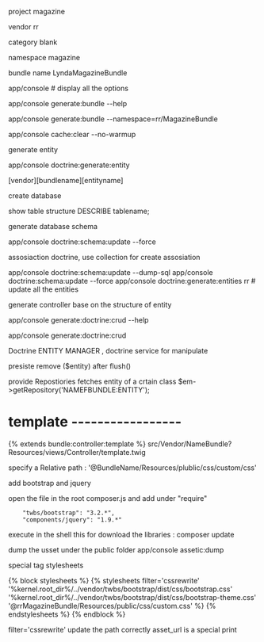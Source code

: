 project magazine


vendor
rr

category 
blank

namespace
magazine

bundle name
LyndaMagazineBundle


app/console # display all the options

app/console  generate:bundle --help

 app/console generate:bundle --namespace=rr/MagazineBundle


app/console cache:clear --no-warmup

generate entity

app/console doctrine:generate:entity

[vendor][bundlename][entityname] 

create database 

show table structure 
DESCRIBE tablename;

generate database schema

 app/console doctrine:schema:update --force


assosiaction doctrine, use collection for create assosiation 

app/console doctrine:schema:update --dump-sql
app/console doctrine:schema:update --force
app/console doctrine:generate:entities rr  # update all the entities 


generate controller base on the structure of entity

app/console generate:doctrine:crud --help

app/console generate:doctrine:crud 


Doctrine ENTITY MANAGER , doctrine service for manipulate 

presiste remove ($entity) after flush()

provide Repostiories 
fetches entity of a crtain class
$em->getRepository('NAMEFBUNDLE:ENTITY');



# template  -----------------

{% extends bundle:controller:template %}
src/Vendor/NameBundle?Resources/views/Controller/template.twig

specify a Relative path :
'@BundleName/Resources/plublic/css/custom/css'


add bootstrap and jquery

open the file in the root composer.js and add  under "require" 

        "twbs/bootstrap": "3.2.*",
        "components/jquery": "1.9.*"

execute in the shell this for download the libraries  :
composer update

dump the usset under the public folder
app/console assetic:dump 


special tag stylesheets 

  {% block stylesheets %}
            {% stylesheets filter='cssrewrite' 
                '%kernel.root_dir%/../vendor/twbs/bootstrap/dist/css/bootstrap.css'
                '%kernel.root_dir%/../vendor/twbs/bootstrap/dist/css/bootstrap-theme.css'
                '@rrMagazineBundle/Resources/public/css/custom.css'
                %}
                <link rel='stylesheet' href='{{asset_url}}' />
                {% endstylesheets %}
        {% endblock %}


 filter='cssrewrite'  update the path correctly 
 asset_url is a special print 







